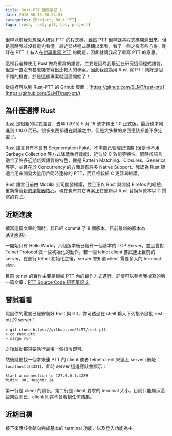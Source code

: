 ```yaml
---
title: Rust-PTT 開發筆記 1
date: 2016-08-13 00:34:51
categories: [Project, Rust-PTT]
tags: [code, rust, ptt, bbs, project]
---
```


很早以前我就想深入研究 PTT 的程式碼，雖然 PTT 很早就將程式碼開源出來，但是當時我並沒有能力看懂。最近又將程式碼翻出來看，看了一些之後有些心得。剛好在 PTT 上有人在[討論重寫 PTT](https://github.com/ptt/pttbbs/issues/5) 的問題，因此就讓我起了重寫 PTT 的意思。

這裡我選擇使用 Rust 做為重寫的語言。主要是因為我最近在研究這個程式語言，但是一直沒有甚麼機會寫出比較大的專案。因此我認為用 Rust 寫 PTT 剛好是個不錯的機會，於是這個專案就這麼開始了！

從這裡可以到 Rust-PTT 的 Github 頁面：[https://github.com/SLMT/rust-ptt/](https://github.com/SLMT/rust-ptt/)

<!--more-->

## 為什麼選擇 Rust

[Rust](https://www.rust-lang.org/en-US/) 是很新的程式語言，去年 (2015) 5 月 16 號才釋出 1.0 正式版。最近也才剛進到 1.10.0 而已。很多東西都還在討論之中，但是大多數的東西應該都差不多定型了。

Rust 語言具有不會有 Segmentation Falut、不需自己管理記憶體 (但是也不用 Garbage Collection 等方式降低執行效能)、近似於 C 效能等特性。同時該語言融合了許多近期新興語言的特色，像是 Pattern Matching、Closures、Generics 等等，並且在於 Concurrency 的方面具有許多 Native Support。我認為 Rust 很適合用來開發大量用戶同時連線的 PTT，而且相較於 C 更容易維護。

Rust 語言目前由 Mozilla 公司開發維護，並且正以 Rust 與開發 Firefox 的經驗，重新撰寫[新的瀏覽器核心](https://github.com/servo/servo)。現在也有其它專案正在重新以 Rust 替換掉原本以 C 撰寫的程式。

## 近期進度

撰寫這篇文章的同時，我已經 commit 了 8 個版本。目前最新的版本為 [a63e830](https://github.com/SLMT/rust-ptt/commit/a63e83012f479ceea13b01fcdd037ae56ce857f5)。

一開始只有 Hello World，八個版本後已經有一個基本的 TCP Server，並且會對 Telnet Protocol 做一些初始化的動作。若一個 telnet client 嘗試連上目前的 server，在進行 telnet 初始化之後，server 會知道 client 需要多大的 terminal size。

目前 telnet 的實作主要是根據 PTT 內的實作方式進行，詳情可以參考我撰寫的另一篇文章：[PTT Source Code 研究筆記 2](http://www.slmt.tw/2016/08/07/tracing-ptt-note-2/)。

## 嘗試看看

假設你的電腦已經安裝好 Rust 與 Git，你可透過在 shell 輸入下列指令啟動 rust-ptt 的 server：

```
> git clone https://github.com/SLMT/rust-ptt
> cd rust-ptt
> cargo run
```

之後啟動都只要執行最後一個指令即可。

然後隨便找一個拿來連 PTT 的 client 或者 telnet client 來連上 server (網址：`localhost:54321`)，此時 server 這邊應該會顯示：

```
Start a connection to 127.0.0.1:4229
Width: 80, Height: 24
```

第一行是 client 的資訊，第二行是 client 要求的 terminal 大小。目前只能顯示這些東西而已，client 則還不會看到任何結果。

## 近期目標

接下來應該會朝向完成基本的 terminal 功能，以及登入功能為主。
